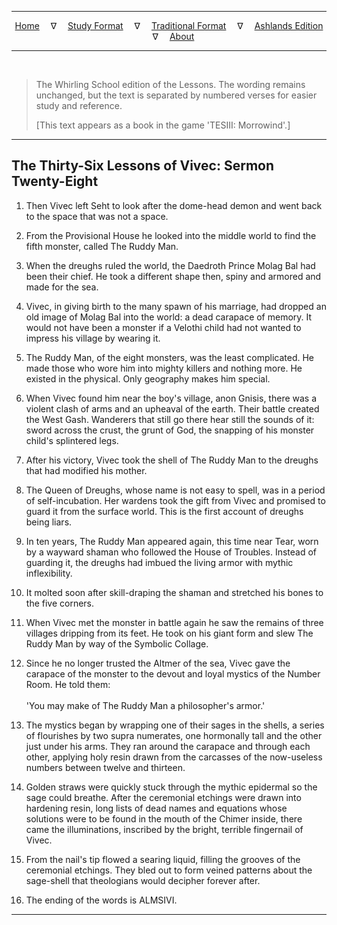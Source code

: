 
---

<!--- Jekyll Page Links -->

<center>
<a href="../../../index.html">Home</a>
&emsp;&nabla;&emsp;
<a href="../../index-study.html">Study Format</a>
&emsp;&nabla;&emsp;
<a href="../../index-traditional.html">Traditional Format</a>
&emsp;&nabla;&emsp;
<a href="../../index-ashlands.html">Ashlands Edition</a>
&emsp;&nabla;&emsp;
<a href="../../../about.html">About</a>
</center>

<!--- Markdown Body Below: -->

---

&emsp;

> The Whirling School edition of the Lessons. The wording remains unchanged, but the text is separated by numbered verses for easier study and reference.
>
> \[This text appears as a book in the game 'TESIII: Morrowind'.\]

---

## The Thirty-Six Lessons of Vivec: Sermon Twenty-Eight

1. Then Vivec left Seht to look after the dome-head demon and went back to the space that was not a space.

2. From the Provisional House he looked into the middle world to find the fifth monster, called The Ruddy Man.

3. When the dreughs ruled the world, the Daedroth Prince Molag Bal had been their chief. He took a different shape then, spiny and armored and made for the sea.

4. Vivec, in giving birth to the many spawn of his marriage, had dropped an old image of Molag Bal into the world: a dead carapace of memory. It would not have been a monster if a Velothi child had not wanted to impress his village by wearing it.

5. The Ruddy Man, of the eight monsters, was the least complicated. He made those who wore him into mighty killers and nothing more. He existed in the physical. Only geography makes him special.

6. When Vivec found him near the boy's village, anon Gnisis, there was a violent clash of arms and an upheaval of the earth. Their battle created the West Gash. Wanderers that still go there hear still the sounds of it: sword across the crust, the grunt of God, the snapping of his monster child's splintered legs.

7. After his victory, Vivec took the shell of The Ruddy Man to the dreughs that had modified his mother.

8. The Queen of Dreughs, whose name is not easy to spell, was in a period of self-incubation. Her wardens took the gift from Vivec and promised to guard it from the surface world. This is the first account of dreughs being liars.

9. In ten years, The Ruddy Man appeared again, this time near Tear, worn by a wayward shaman who followed the House of Troubles. Instead of guarding it, the dreughs had imbued the living armor with mythic inflexibility.

10. It molted soon after skill-draping the shaman and stretched his bones to the five corners.

11. When Vivec met the monster in battle again he saw the remains of three villages dripping from its feet. He took on his giant form and slew The Ruddy Man by way of the Symbolic Collage.

12. Since he no longer trusted the Altmer of the sea, Vivec gave the carapace of the monster to the devout and loyal mystics of the Number Room. He told them:\
\
'You may make of The Ruddy Man a philosopher's armor.'

13. The mystics began by wrapping one of their sages in the shells, a series of flourishes by two supra numerates, one hormonally tall and the other just under his arms. They ran around the carapace and through each other, applying holy resin drawn from the carcasses of the now-useless numbers between twelve and thirteen.

14. Golden straws were quickly stuck through the mythic epidermal so the sage could breathe. After the ceremonial etchings were drawn into hardening resin, long lists of dead names and equations whose solutions were to be found in the mouth of the Chimer inside, there came the illuminations, inscribed by the bright, terrible fingernail of Vivec.

15. From the nail's tip flowed a searing liquid, filling the grooves of the ceremonial etchings. They bled out to form veined patterns about the sage-shell that theologians would decipher forever after.

16. The ending of the words is ALMSIVI.

---
